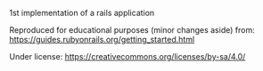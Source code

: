 1st implementation of a rails application

Reproduced for educational purposes (minor changes aside) from: https://guides.rubyonrails.org/getting_started.html

Under license: https://creativecommons.org/licenses/by-sa/4.0/
